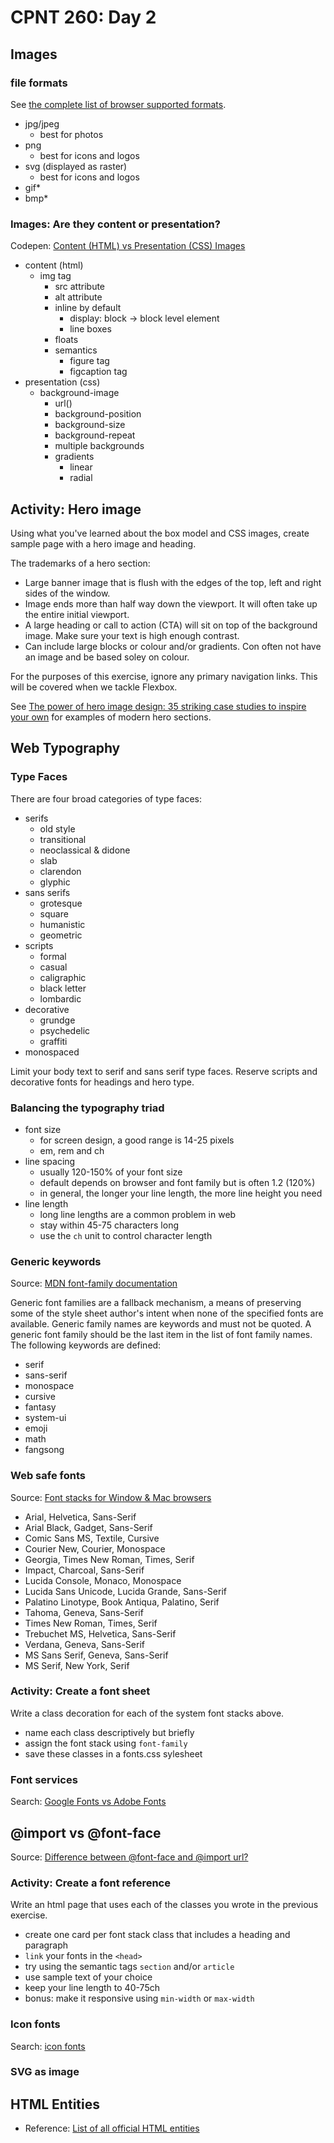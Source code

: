 # CPNT 260: Day 2
## Images
### file formats 
See [the complete list of browser supported formats](https://en.wikipedia.org/wiki/Comparison_of_web_browsers#Image_format_support).
- jpg/jpeg
  - best for photos
- png
  - best for icons and logos
- svg (displayed as raster)
  - best for icons and logos
- gif*
- bmp*

### Images: Are they content or presentation?
Codepen: [Content (HTML) vs Presentation (CSS) Images](https://codepen.io/acidtone/pen/LYEJQBo)
- content (html)
  - img tag
    - src attribute
    - alt attribute
    - inline by default
      - display: block -> block level element
      - line boxes
    - floats
    - semantics
      - figure tag
      - figcaption tag
- presentation (css)
  - background-image
    - url()
    - background-position
    - background-size
    - background-repeat
    - multiple backgrounds
    - gradients
      - linear
      - radial

## Activity: Hero image
Using what you've learned about the box model and CSS images, create sample page with a hero image and heading. 

The trademarks of a hero section:
- Large banner image that is flush with the edges of the top, left and right sides of the window.
- Image ends more than half way down the viewport. It will often take up the entire initial viewport.
- A large heading or call to action (CTA) will sit on top of the background image. Make sure your text is high enough contrast.
- Can include large blocks or colour and/or gradients. Con often not have an image and be based soley on colour.

For the purposes of this exercise, ignore any primary navigation links. This will be covered when we tackle Flexbox.

See [The power of hero image design: 35 striking case studies to inspire your own](https://www.canva.com/learn/hero-images/) for examples of modern hero sections.

## Web Typography
### Type Faces
There are four broad categories of type faces:
- serifs
  - old style
  - transitional
  - neoclassical & didone
  - slab
  - clarendon
  - glyphic
- sans serifs
  - grotesque
  - square
  - humanistic
  - geometric
- scripts
  - formal
  - casual
  - caligraphic
  - black letter
  - lombardic
- decorative
  - grundge
  - psychedelic
  - graffiti
- monospaced

Limit your body text to serif and sans serif type faces. Reserve scripts and decorative fonts for headings and hero type.

### Balancing the typography triad
- font size
  - for screen design, a good range is 14-25 pixels
  - em, rem and ch
- line spacing
  - usually 120-150% of your font size
  - default depends on browser and font family but is often 1.2 (120%)
  - in general, the longer your line length, the more line height you need
- line length 
  - long line lengths are a common problem in web
  - stay within 45-75 characters long
  - use the `ch` unit to control character length

### Generic keywords
Source: [MDN font-family documentation](https://developer.mozilla.org/en-US/docs/Web/CSS/font-family)

Generic font families are a fallback mechanism, a means of preserving some of the style sheet author's intent when none of the specified fonts are available. Generic family names are keywords and must not be quoted. A generic font family should be the last item in the list of font family names. The following keywords are defined:
- serif
- sans-serif
- monospace
- cursive
- fantasy
- system-ui
- emoji
- math
- fangsong

### Web safe fonts
Source: [Font stacks for Window & Mac browsers](https://coderwall.com/p/57imrw/common-fonts-for-windows-mac)

- Arial, Helvetica, Sans-Serif
- Arial Black, Gadget, Sans-Serif
- Comic Sans MS, Textile, Cursive
- Courier New, Courier, Monospace
- Georgia, Times New Roman, Times, Serif
- Impact, Charcoal, Sans-Serif
- Lucida Console, Monaco, Monospace
- Lucida Sans Unicode, Lucida Grande, Sans-Serif
- Palatino Linotype, Book Antiqua, Palatino, Serif
- Tahoma, Geneva, Sans-Serif
- Times New Roman, Times, Serif
- Trebuchet MS, Helvetica, Sans-Serif
- Verdana, Geneva, Sans-Serif
- MS Sans Serif, Geneva, Sans-Serif
- MS Serif, New York, Serif

### Activity: Create a font sheet
Write a class decoration for each of the system font stacks above.
- name each class descriptively but briefly
- assign the font stack using `font-family`
- save these classes in a fonts.css sylesheet

### Font services
Search: [Google Fonts vs Adobe Fonts](https://www.google.com/search?q=fonts+google+vs+adobe&oq=fonts+google+vs+adobe)

## @import vs @font-face
Source: [Difference between @font-face and @import url?](https://stackoverflow.com/questions/56141957/difference-between-font-face-and-import-url)

### Activity: Create a font reference
Write an html page that uses each of the classes you wrote in the previous exercise.
- create one card per font stack class that includes a heading and paragraph
- `link` your fonts in the `<head>`
- try using the semantic tags `section` and/or `article`
- use sample text of your choice
- keep your line length to 40-75ch
- bonus: make it responsive using `min-width` or `max-width`

### Icon fonts
Search: [icon fonts](https://www.google.com/search?q=icon+fonts)

### SVG as image

## HTML Entities
- Reference: [List of all official HTML entities](https://html.spec.whatwg.org/multipage/)